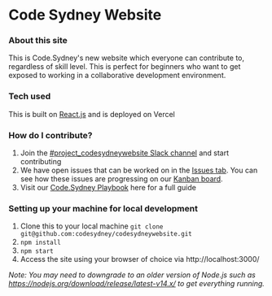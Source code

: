 # Code Sydney Website

### About this site

This is Code.Sydney's new website which everyone can contribute to, regardless of skill level. This is perfect for beginners who want to get exposed to working in a collaborative development environment. 

### Tech used

This is built on [React.js](https://reactjs.org/) and is deployed on Vercel

### How do I contribute?

1. Join the [#project_codesydneywebsite Slack channel](https://codesydney.slack.com/archives/C030XRCQ5A5) and start contributing
2. We have open issues that can be worked on in the [Issues tab](https://github.com/codesydney/codesydneywebsite/issues). You can see how these issues are progressing on our [Kanban board](https://github.com/codesydney/codesydneywebsite/projects/1). 
3. Visit our [Code.Sydney Playbook](https://github.com/codesydney/code-sydney-playbook/blob/main/docs/pull-request.md) here for a full guide 

### Setting up your machine for local development

1. Clone this to your local machine `git clone git@github.com:codesydney/codesydneywebsite.git`
2. `npm install`
3. `npm start`
4. Access the site using your browser of choice via http://localhost:3000/

*Note: You may need to downgrade to an older version of Node.js such as https://nodejs.org/download/release/latest-v14.x/ to get everything running.*